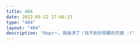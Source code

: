 ```yaml
---
title: 404
date: 2022-05-22 17:46:13
type: "404"
layout: "404"
description: "Oops～，我崩溃了！找不到你想要的页面 :("
---
```

